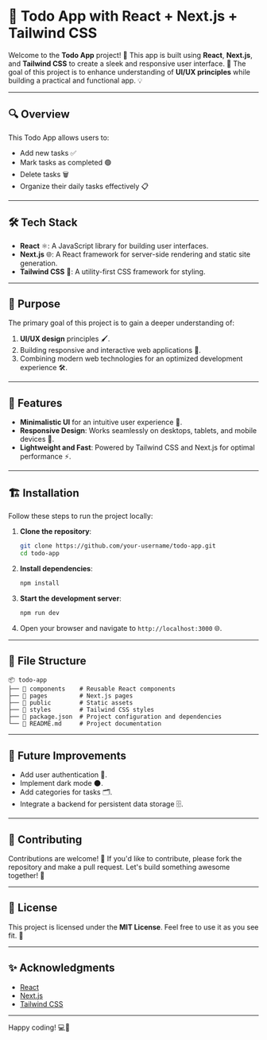 # 📝 Todo App with React + Next.js + Tailwind CSS

Welcome to the **Todo App** project! 🚀 This app is built using **React**, **Next.js**, and **Tailwind CSS** to create a sleek and responsive user interface. 🎨 The goal of this project is to enhance understanding of **UI/UX principles** while building a practical and functional app. 💡

---

## 🔍 Overview

This Todo App allows users to:

- Add new tasks ✅
- Mark tasks as completed 🟢
- Delete tasks 🗑️
- Organize their daily tasks effectively 📋

---

## 🛠️ Tech Stack

- **React** ⚛️: A JavaScript library for building user interfaces.
- **Next.js** 🌐: A React framework for server-side rendering and static site generation.
- **Tailwind CSS** 💅: A utility-first CSS framework for styling.

---

## 🎯 Purpose

The primary goal of this project is to gain a deeper understanding of:

1. **UI/UX design** principles 🖌️.
2. Building responsive and interactive web applications 📱.
3. Combining modern web technologies for an optimized development experience 🛠️.

---

## 🚀 Features

- **Minimalistic UI** for an intuitive user experience 🌟.
- **Responsive Design**: Works seamlessly on desktops, tablets, and mobile devices 📱.
- **Lightweight and Fast**: Powered by Tailwind CSS and Next.js for optimal performance ⚡.

---

## 🏗️ Installation

Follow these steps to run the project locally:

1. **Clone the repository**:

   ```bash
   git clone https://github.com/your-username/todo-app.git
   cd todo-app
   ```

2. **Install dependencies**:

   ```bash
   npm install
   ```

3. **Start the development server**:

   ```bash
   npm run dev
   ```

4. Open your browser and navigate to `http://localhost:3000` 🌐.

---

## 📂 File Structure

```
📦 todo-app
├── 📁 components    # Reusable React components
├── 📁 pages         # Next.js pages
├── 📁 public        # Static assets
├── 📁 styles        # Tailwind CSS styles
├── 📄 package.json  # Project configuration and dependencies
└── 📄 README.md     # Project documentation
```

---

## 👷 Future Improvements

- Add user authentication 🔐.
- Implement dark mode 🌑.
- Add categories for tasks 🗂️.
- Integrate a backend for persistent data storage 🗄️.

---

## 🤝 Contributing

Contributions are welcome! 🎉 If you'd like to contribute, please fork the repository and make a pull request. Let's build something awesome together! 🤗

---

## 📜 License

This project is licensed under the **MIT License**. Feel free to use it as you see fit. 📄

---

## ✨ Acknowledgments

- [React](https://reactjs.org/)
- [Next.js](https://nextjs.org/)
- [Tailwind CSS](https://tailwindcss.com/)

---

Happy coding! 💻🎉
